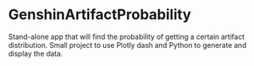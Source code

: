 # GenshinArtifactProbability
Stand-alone app that will find the probability of getting a certain artifact distribution. Small project to use Plotly dash and Python to generate and display the data.
